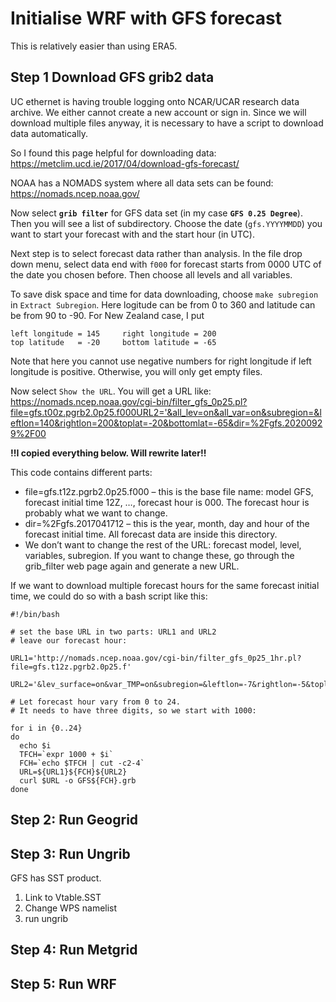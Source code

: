 # Initialise WRF with GFS forecast

This is relatively easier than using ERA5.

## Step 1 Download GFS grib2 data

UC ethernet is having trouble logging onto NCAR/UCAR research data archive. We either cannot create a new account or sign in. Since we will download multiple files anyway, it is necessary to have a script to download data automatically.

So I found this page helpful for downloading data: https://metclim.ucd.ie/2017/04/download-gfs-forecast/

NOAA has a NOMADS system where all data sets can be found: https://nomads.ncep.noaa.gov/

Now select **`grib filter`** for GFS data set (in my case **`GFS 0.25 Degree`**). Then you will see a list of subdirectory. Choose the date (`gfs.YYYYMMDD`) you want to start your forecast with and the start hour (in UTC). 

Next step is to select forecast data rather than analysis. In the file drop down menu, select data end with `f000` for forecast starts from 0000 UTC of the date you chosen before. Then choose all levels and all variables. 

To save disk space and time for data downloading, choose `make subregion` in `Extract Subregion`. Here logitude can be from 0 to 360 and latitude can be from 90 to -90. For New Zealand case, I put 
```
left longitude = 145     right longitude = 200
top latitude   = -20     bottom latitude = -65
```

Note that here you cannot use negative numbers for right longitude if left longitude is positive. Otherwise, you will only get empty files. 

Now select `Show the URL`. You will get a URL like:  
https://nomads.ncep.noaa.gov/cgi-bin/filter_gfs_0p25.pl?file=gfs.t00z.pgrb2.0p25.f000URL2='&all_lev=on&all_var=on&subregion=&leftlon=140&rightlon=200&toplat=-20&bottomlat=-65&dir=%2Fgfs.20200929%2F00

**!!I copied everything below. Will rewrite later!!**

This code contains different parts:

- file=gfs.t12z.pgrb2.0p25.f000 – this is the base file name: model GFS, forecast initial time 12Z, …, forecast hour is 000. The forecast hour is probably what we want to change.
- dir=%2Fgfs.2017041712 – this is the year, month, day and hour of the forecast initial time. All forecast data are inside this directory.
- We don’t want to change the rest of the URL: forecast model, level, variables, subregion. If you want to change these, go through the grib_filter web page again and generate a new URL.

If we want to download multiple forecast hours for the same forecast initial time, we could do so with a bash script like this:

```
#!/bin/bash

# set the base URL in two parts: URL1 and URL2
# leave our forecast hour:

URL1='http://nomads.ncep.noaa.gov/cgi-bin/filter_gfs_0p25_1hr.pl?file=gfs.t12z.pgrb2.0p25.f'

URL2='&lev_surface=on&var_TMP=on&subregion=&leftlon=-7&rightlon=-5&toplat=54&bottomlat=52&dir=%2Fgfs.2017041712'

# Let forecast hour vary from 0 to 24.
# It needs to have three digits, so we start with 1000:

for i in {0..24}
do
  echo $i
  TFCH=`expr 1000 + $i`
  FCH=`echo $TFCH | cut -c2-4`
  URL=${URL1}${FCH}${URL2}
  curl $URL -o GFS${FCH}.grb
done
```


## Step 2: Run Geogrid

## Step 3: Run Ungrib

GFS has SST product. 

1. Link to Vtable.SST
2. Change WPS namelist
3. run ungrib

## Step 4: Run Metgrid

## Step 5: Run WRF
